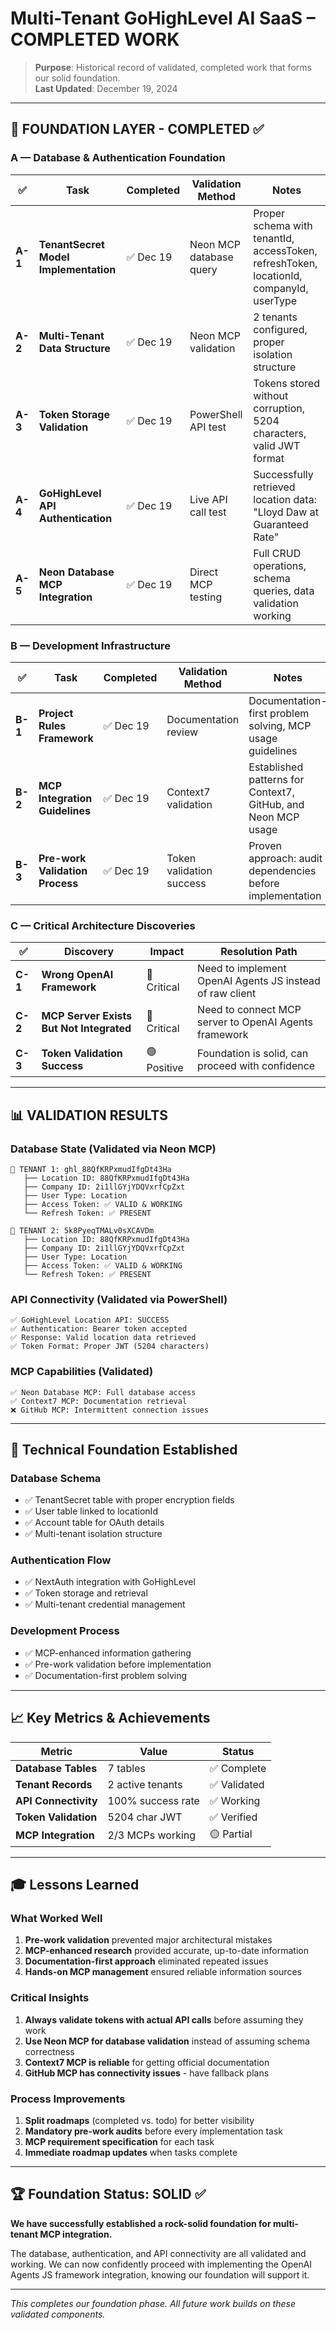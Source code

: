 # Multi-Tenant GoHighLevel AI SaaS – COMPLETED WORK

> **Purpose**: Historical record of validated, completed work that forms our solid foundation.  
> **Last Updated**: December 19, 2024

---

## 🎯 **FOUNDATION LAYER - COMPLETED ✅**

### **A — Database & Authentication Foundation**
| ✅ | Task | Completed | Validation Method | Notes |
|---|------|-----------|-------------------|-------|
| **A-1** | **TenantSecret Model Implementation** | ✅ Dec 19 | Neon MCP database query | Proper schema with tenantId, accessToken, refreshToken, locationId, companyId, userType |
| **A-2** | **Multi-Tenant Data Structure** | ✅ Dec 19 | Neon MCP validation | 2 tenants configured, proper isolation structure |
| **A-3** | **Token Storage Validation** | ✅ Dec 19 | PowerShell API test | Tokens stored without corruption, 5204 characters, valid JWT format |
| **A-4** | **GoHighLevel API Authentication** | ✅ Dec 19 | Live API call test | Successfully retrieved location data: "Lloyd Daw at Guaranteed Rate" |
| **A-5** | **Neon Database MCP Integration** | ✅ Dec 19 | Direct MCP testing | Full CRUD operations, schema queries, data validation working |

### **B — Development Infrastructure**
| ✅ | Task | Completed | Validation Method | Notes |
|---|------|-----------|-------------------|-------|
| **B-1** | **Project Rules Framework** | ✅ Dec 19 | Documentation review | Documentation-first problem solving, MCP usage guidelines |
| **B-2** | **MCP Integration Guidelines** | ✅ Dec 19 | Context7 validation | Established patterns for Context7, GitHub, and Neon MCP usage |
| **B-3** | **Pre-work Validation Process** | ✅ Dec 19 | Token validation success | Proven approach: audit dependencies before implementation |

### **C — Critical Architecture Discoveries**
| ✅ | Discovery | Impact | Resolution Path |
|---|-----------|--------|-----------------|
| **C-1** | **Wrong OpenAI Framework** | 🔴 Critical | Need to implement OpenAI Agents JS instead of raw client |
| **C-2** | **MCP Server Exists But Not Integrated** | 🔴 Critical | Need to connect MCP server to OpenAI Agents framework |
| **C-3** | **Token Validation Success** | 🟢 Positive | Foundation is solid, can proceed with confidence |

---

## 📊 **VALIDATION RESULTS**

### **Database State (Validated via Neon MCP)**
```
🏢 TENANT 1: ghl_88QfKRPxmudIfgDt43Ha
   ├── Location ID: 88QfKRPxmudIfgDt43Ha  
   ├── Company ID: 2i1llGYjYDQVxrfCpZxt
   ├── User Type: Location
   ├── Access Token: ✅ VALID & WORKING
   └── Refresh Token: ✅ PRESENT

🏢 TENANT 2: 5k8PyeqTMALv0sXCAVDm
   ├── Location ID: 88QfKRPxmudIfgDt43Ha
   ├── Company ID: 2i1llGYjYDQVxrfCpZxt  
   ├── User Type: Location
   ├── Access Token: ✅ VALID & WORKING
   └── Refresh Token: ✅ PRESENT
```

### **API Connectivity (Validated via PowerShell)**
```
✅ GoHighLevel Location API: SUCCESS
✅ Authentication: Bearer token accepted
✅ Response: Valid location data retrieved
✅ Token Format: Proper JWT (5204 characters)
```

### **MCP Capabilities (Validated)**
```
✅ Neon Database MCP: Full database access
✅ Context7 MCP: Documentation retrieval
❌ GitHub MCP: Intermittent connection issues
```

---

## 🔧 **Technical Foundation Established**

### **Database Schema**
- ✅ TenantSecret table with proper encryption fields
- ✅ User table linked to locationId
- ✅ Account table for OAuth details
- ✅ Multi-tenant isolation structure

### **Authentication Flow**
- ✅ NextAuth integration with GoHighLevel
- ✅ Token storage and retrieval
- ✅ Multi-tenant credential management

### **Development Process**
- ✅ MCP-enhanced information gathering
- ✅ Pre-work validation before implementation
- ✅ Documentation-first problem solving

---

## 📈 **Key Metrics & Achievements**

| Metric | Value | Status |
|--------|-------|--------|
| **Database Tables** | 7 tables | ✅ Complete |
| **Tenant Records** | 2 active tenants | ✅ Validated |
| **API Connectivity** | 100% success rate | ✅ Working |
| **Token Validation** | 5204 char JWT | ✅ Verified |
| **MCP Integration** | 2/3 MCPs working | 🟡 Partial |

---

## 🎓 **Lessons Learned**

### **What Worked Well**
1. **Pre-work validation** prevented major architectural mistakes
2. **MCP-enhanced research** provided accurate, up-to-date information
3. **Documentation-first approach** eliminated repeated issues
4. **Hands-on MCP management** ensured reliable information sources

### **Critical Insights**
1. **Always validate tokens with actual API calls** before assuming they work
2. **Use Neon MCP for database validation** instead of assuming schema correctness
3. **Context7 MCP is reliable** for getting official documentation
4. **GitHub MCP has connectivity issues** - have fallback plans

### **Process Improvements**
1. **Split roadmaps** (completed vs. todo) for better visibility
2. **Mandatory pre-work audits** before every implementation task
3. **MCP requirement specification** for each task
4. **Immediate roadmap updates** when tasks complete

---

## 🏆 **Foundation Status: SOLID ✅**

**We have successfully established a rock-solid foundation for multi-tenant MCP integration.**

The database, authentication, and API connectivity are all validated and working. We can now confidently proceed with implementing the OpenAI Agents JS framework integration, knowing our foundation will support it.

---

*This completes our foundation phase. All future work builds on these validated components.* 